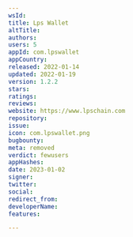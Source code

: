 ```yaml
---
wsId: 
title: Lps Wallet
altTitle: 
authors: 
users: 5
appId: com.lpswallet
appCountry: 
released: 2022-01-14
updated: 2022-01-19
version: 1.2.2
stars: 
ratings: 
reviews: 
website: https://www.lpschain.com
repository: 
issue: 
icon: com.lpswallet.png
bugbounty: 
meta: removed
verdict: fewusers
appHashes: 
date: 2023-01-02
signer: 
twitter: 
social: 
redirect_from: 
developerName: 
features: 

---
```


